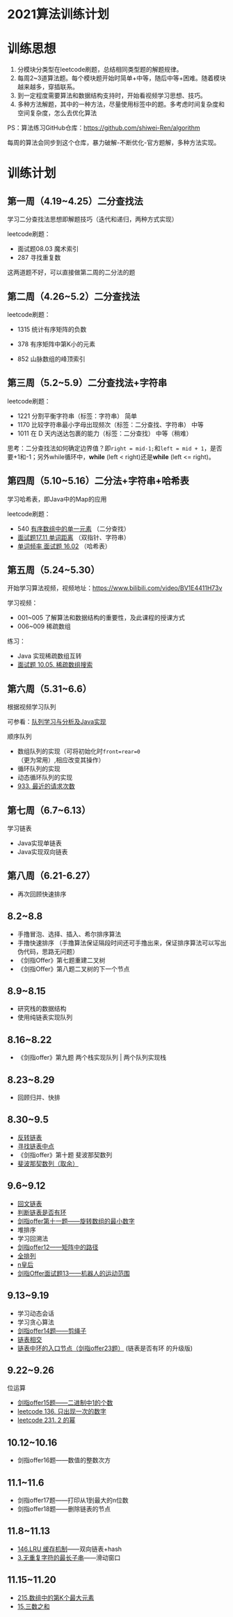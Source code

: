 # **2021算法训练计划**

# **训练思想**

1. 分模块分类型在leetcode刷题，总结相同类型题的解题规律。
2. 每周2~3道算法题。每个模块题开始时简单+中等，随后中等+困难。随着模块越来越多，穿插联系。
3. 到一定程度需要算法和数据结构支持时，开始看视频学习思想、技巧。
4. 多种方法解题，其中的一种方法，尽量使用标签中的题。多考虑时间复杂度和空间复杂度，怎么去优化算法



PS：算法练习GitHub仓库：https://github.com/shiwei-Ren/algorithm

每周的算法会同步到这个仓库，暴力破解-不断优化-官方题解，多种方法实现。



# **训练计划**

## **第一周（4.19~4.25）二分查找法**

学习二分查找法思想即解题技巧（迭代和递归，两种方式实现）

leetcode刷题：

- 面试题08.03 魔术索引
- 287 寻找重复数

这两道题不好，可以直接做第二周的二分法的题



## **第二周（4.26~5.2）二分查找法**

leetcode刷题：

- 1315 统计有序矩阵的负数
- 378 有序矩阵中第K小的元素

- 852 山脉数组的峰顶索引



## **第三周（5.2~5.9）二分查找法+字符串**

leetcode刷题：

- 1221         分割平衡字符串（标签：字符串）  简单
- 1170       比较字符串最小字母出现频次（标签：二分查找、字符串） 中等
- 1011       在 D 天内送达包裹的能力（标签：二分查找） 中等（稍难）



思考：二分查找法如何确定边界值？即`right = mid-1;`和`left = mid + 1`，是否要+1和-1；另外while循环中，**while** (left < right)还是**while** (left <= right)。



## **第四周（5.10~5.16）二分法+字符串+哈希表**

学习哈希表，即Java中的Map的应用

leetcode刷题：

- 540     [有序数组中的单一元素](https://leetcode-cn.com/problems/single-element-in-a-sorted-array/) （二分查找）   
- [面试题17.11 单词距离](https://leetcode-cn.com/problems/find-closest-lcci/)    （双指针、字符串）     
- [单词频率 面试题 16.02](https://leetcode-cn.com/problems/words-frequency-lcci/)	（哈希表） 



## **第五周（5.24~5.30）**

开始学习算法视频，视频地址：https://www.bilibili.com/video/BV1E4411H73v

学习视频：

- 001~005 了解算法和数据结构的重要性，及此课程的授课方式
- 006~009 稀疏数组

练习：

- Java 实现稀疏数组互转
- [面试题 10.05. 稀疏数组搜索](https://leetcode-cn.com/problems/sparse-array-search-lcci/) 

## **第六周（5.31~6.6）**

根据视频学习队列

可参看：[队列学习与分析及Java实现](../src/datastructure/queue)

顺序队列
- 数组队列的实现（可将初始化时`front=rear=0`（更为常用）,相应改变其操作）
- 循环队列的实现
- 动态循环队列的实现
- [933. 最近的请求次数](https://leetcode-cn.com/problems/number-of-recent-calls/) 

## **第七周（6.7~6.13）**

学习链表
- Java实现单链表
- Java实现双向链表

## **第八周（6.21-6.27）**
- 再次回顾快速排序

## 8.2~8.8
- 手撸冒泡、选择、插入、希尔排序算法
- 手撸快速排序
（手撸算法保证隔段时间还可手撸出来，保证排序算法可以写出伪代码，思路无问题）
- 《剑指Offer》第七题重建二叉树
- 《剑指Offer》第八题二叉树的下一个节点

## 8.9~8.15
- 研究栈的数据结构
- 使用纯链表实现队列

## 8.16~8.22
- 《剑指offer》第九题 两个栈实现队列 | 两个队列实现栈

## 8.23~8.29
- 回顾归并、快排

## 8.30~9.5
-  [反转链表](https://leetcode-cn.com/problems/reverse-linked-list/)
-  [寻找链表中点](https://leetcode-cn.com/problems/middle-of-the-linked-list/)
- 《剑指offer》第十题 斐波那契数列
- [斐波那契数列（取余）](https://leetcode-cn.com/problems/fei-bo-na-qi-shu-lie-lcof/)

## 9.6~9.12
- [回文链表](https://leetcode-cn.com/problems/palindrome-linked-list/)
- [判断链表是否有环](https://leetcode-cn.com/problems/linked-list-cycle/)
- [剑指offer第十一题——旋转数组的最小数字](https://leetcode-cn.com/problems/xuan-zhuan-shu-zu-de-zui-xiao-shu-zi-lcof/)
- 堆排序
- 学习回溯法
- [剑指offer12——矩阵中的路径](https://leetcode-cn.com/problems/ju-zhen-zhong-de-lu-jing-lcof/)
- [全排列](https://leetcode-cn.com/problems/permutations/)
- [n皇后](https://leetcode-cn.com/problems/n-queens/)
- [剑指Offer面试题13——机器人的运动范围](https://leetcode-cn.com/problems/ji-qi-ren-de-yun-dong-fan-wei-lcof/)

## 9.13~9.19
- 学习动态会话
- 学习贪心算法
- [剑指offer14题——剪绳子](https://leetcode-cn.com/problems/jian-sheng-zi-lcof/)
- [链表相交](https://leetcode-cn.com/problems/intersection-of-two-linked-lists/)
- [链表中环的入口节点（剑指offer23题）](https://leetcode-cn.com/problems/c32eOV/) (链表是否有环 的升级版)

## 9.22~9.26
位运算
- [剑指offer15题——二进制中1的个数](https://leetcode-cn.com/problems/er-jin-zhi-zhong-1de-ge-shu-lcof/)
- [leetcode 136. 只出现一次的数字](https://leetcode-cn.com/problems/single-number/)
- [leetcode 231. 2 的幂](https://leetcode-cn.com/problems/power-of-two/)

## 10.12~10.16
- 剑指offer16题——数值的整数次方

## 11.1~11.6
- 剑指offer17题——打印从1到最大的n位数
- 剑指offer18题——删除链表的节点

## 11.8~11.13
- [146.LRU 缓存机制](https://leetcode-cn.com/problems/lru-cache/)——双向链表+hash
- [3.无重复字符的最长子串](https://leetcode-cn.com/problems/longest-substring-without-repeating-characters/)——滑动窗口

## 11.15~11.20
- [215.数组中的第K个最大元素](https://leetcode-cn.com/problems/kth-largest-element-in-an-array/)
- [15.三数之和](https://leetcode-cn.com/problems/3sum/)
